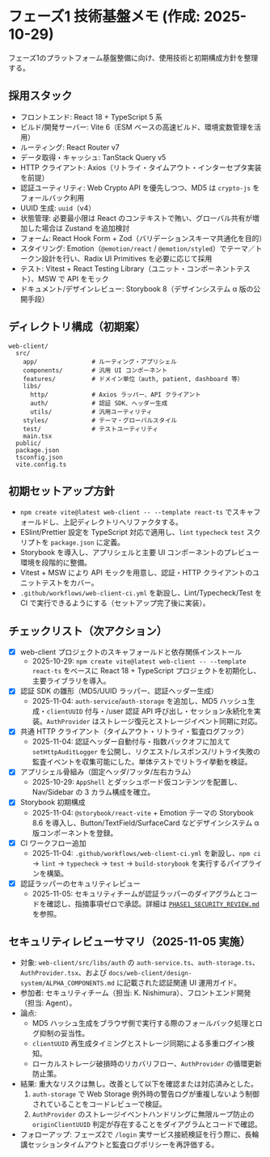 # フェーズ1 技術基盤メモ (作成: 2025-10-29)

フェーズ1のプラットフォーム基盤整備に向け、使用技術と初期構成方針を整理する。

## 採用スタック
- フロントエンド: React 18 + TypeScript 5 系
- ビルド/開発サーバー: Vite 6（ESM ベースの高速ビルド、環境変数管理を活用）
- ルーティング: React Router v7
- データ取得・キャッシュ: TanStack Query v5
- HTTP クライアント: Axios（リトライ・タイムアウト・インターセプタ実装を前提）
- 認証ユーティリティ: Web Crypto API を優先しつつ、MD5 は `crypto-js` をフォールバック利用
- UUID 生成: `uuid`（v4）
- 状態管理: 必要最小限は React のコンテキストで賄い、グローバル共有が増加した場合は Zustand を追加検討
- フォーム: React Hook Form + Zod（バリデーションスキーマ共通化を目的）
- スタイリング: Emotion（`@emotion/react` / `@emotion/styled`）でテーマ／トークン設計を行い、Radix UI Primitives を必要に応じて採用
- テスト: Vitest + React Testing Library（ユニット・コンポーネントテスト）、MSW で API をモック
- ドキュメント/デザインレビュー: Storybook 8（デザインシステム α 版の公開手段）

## ディレクトリ構成（初期案）
```
web-client/
  src/
    app/               # ルーティング・アプリシェル
    components/        # 汎用 UI コンポーネント
    features/          # ドメイン単位（auth, patient, dashboard 等）
    libs/
      http/            # Axios ラッパー、API クライアント
      auth/            # 認証 SDK、ヘッダー生成
      utils/           # 汎用ユーティリティ
    styles/            # テーマ・グローバルスタイル
    test/              # テストユーティリティ
    main.tsx
  public/
  package.json
  tsconfig.json
  vite.config.ts
```

## 初期セットアップ方針
- `npm create vite@latest web-client -- --template react-ts` でスキャフォールドし、上記ディレクトリへリファクタする。
- ESlint/Prettier 設定を TypeScript 対応で適用し、`lint` `typecheck` `test` スクリプトを `package.json` に定義。
- Storybook を導入し、アプリシェルと主要 UI コンポーネントのプレビュー環境を段階的に整備。
- Vitest + MSW により API モックを用意し、認証・HTTP クライアントのユニットテストをカバー。
- `.github/workflows/web-client-ci.yml` を新設し、Lint/Typecheck/Test を CI で実行できるようにする（セットアップ完了後に実装）。

## チェックリスト（次アクション）
- [x] web-client プロジェクトのスキャフォールドと依存関係インストール
  - 2025-10-29: `npm create vite@latest web-client -- --template react-ts` をベースに React 18 + TypeScript プロジェクトを初期化し、主要ライブラリを導入。
- [x] 認証 SDK の雛形（MD5/UUID ラッパー、認証ヘッダー生成）
  - 2025-11-04: `auth-service`/`auth-storage` を追加し、MD5 ハッシュ生成・`clientUUID` 付与・/user 認証 API 呼び出し・セッション永続化を実装。`AuthProvider` はストレージ復元とストレージイベント同期に対応。
- [x] 共通 HTTP クライアント（タイムアウト・リトライ・監査ログフック）
  - 2025-11-04: 認証ヘッダー自動付与・指数バックオフに加えて `setHttpAuditLogger` を公開し、リクエスト/レスポンス/リトライ失敗の監査イベントを収集可能にした。単体テストでリトライ挙動を検証。
- [x] アプリシェル骨組み（固定ヘッダ/フッタ/左右カラム）
  - 2025-10-29: `AppShell` とダッシュボード仮コンテンツを配置し、Nav/Sidebar の 3 カラム構成を確立。
- [x] Storybook 初期構成
  - 2025-11-04: `@storybook/react-vite` + Emotion テーマの Storybook 8.6 を導入し、Button/TextField/SurfaceCard などデザインシステム α 版コンポーネントを登録。
- [x] CI ワークフロー追加
  - 2025-11-04: `.github/workflows/web-client-ci.yml` を新設し、`npm ci` → `lint` → `typecheck` → `test` → `build-storybook` を実行するパイプラインを構築。
- [x] 認証ラッパーのセキュリティレビュー
  - 2025-11-05: セキュリティチームが認証ラッパーのダイアグラムとコードを確認し、指摘事項ゼロで承認。詳細は [`PHASE1_SECURITY_REVIEW.md`](./PHASE1_SECURITY_REVIEW.md) を参照。

## セキュリティレビューサマリ（2025-11-05 実施）
- 対象: `web-client/src/libs/auth` の `auth-service.ts`、`auth-storage.ts`、`AuthProvider.tsx`、および `docs/web-client/design-system/ALPHA_COMPONENTS.md` に記載された認証関連 UI 運用ガイド。
- 参加者: セキュリティチーム（担当: K. Nishimura）、フロントエンド開発（担当: Agent）。
- 論点:
  - MD5 ハッシュ生成をブラウザ側で実行する際のフォールバック処理とログ抑制の妥当性。
  - `clientUUID` 再生成タイミングとストレージ同期による多重ログイン検知。
  - ローカルストレージ破損時のリカバリフロー、`AuthProvider` の循環更新防止策。
- 結果: 重大なリスクは無し。改善として以下を確認または対応済みとした。
  1. `auth-storage` で Web Storage 例外時の警告ログが重複しないよう制御されていることをコードレビューで検証。
  2. `AuthProvider` のストレージイベントハンドリングに無限ループ防止の `originClientUUID` 判定が存在することをダイアグラムとコードで確認。
- フォローアップ: フェーズ2で `/login` 実サービス接続検証を行う際に、長輪講セッションタイムアウトと監査ログポリシーを再評価する。
